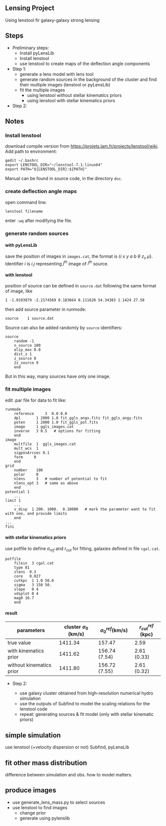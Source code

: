 ## Lensing Project
Using lenstool fir galaxy-galaxy strong lensing

## Steps
- Preliminary steps:
  - Install pyLensLib
  - Install lenstool
  - use lenstool to create maps of the deflection angle components
- Step 1:
  - generate a lens model with lens tool
  - generate random sources in the background of the cluster and find their multiple images (lenstool or pyLensLib)
  - fit the multiple images
    - using lenstool without stellar kinematics priors
    - using lenstool with stellar kinematics priors
- Step 2:

## Notes
### Install lenstool
download compile version from https://projets.lam.fr/projects/lenstool/wiki. Add path to environment:
```
gedit ~/.bashrc
export LENSTOOL_DIR="~/lenstool-7.1-linux64"
export PATH="${LENSTOOL_DIR}:${PATH}"
```
Manual can be found in source code, in the directory `doc`.

### create deflection angle maps
open command line:
```
lenstool filename
```
enter `:wq` after modifying the file. 

### generate random sources
#### with pyLensLib
save the position of images in ```images.cat```, the format is $\{i\ x\ y\ a\ b\ \theta\ z_s\ \mu\}$. Identifier $i$ is $i.j$ representing $j^{th}$ image of $i^{th}$ source.  
#### with lenstool
position of source can be defined in ```source.dat``` following the same format of image, like
```
1 -1.0193879 -2.2174569 0.183664 0.111620 54.34383 1.1424 27.58 
```
then add source parameter in runmode:
```
source    1 source.dat
```
Source can also be added randomly by ```source``` identifiers:
```
source
    random -1
    n_source 100
    elip_max 0.8
    dist_z 1
    z_source 8
    2z_source 9
    end
```
But in this way, many sources have only one image.
### fit multiple images
edit .par file for data to fit like:
```
runmode
    reference     3  0.0 0.0
    dpl       1 2000 1.0 fit_ggls_angx.fits fit_ggls_angy.fits
    poten     1 2000 1.0 fit_ggls_pot.fits 
    image     1 ggls_images.cat
    inverse   3 0.5   # options for fitting
    end
image
    multfile  1  ggls_images.cat
    mult_wcs  1
    sigposArcsec 0.1
    form     0
    end
grid
    number    100
    polar     0
    nlens     3   # number of potential to fit
    nlens_opt 3   # same as above
    end
potential 1
    ...
limit 1
    ...
    v_disp  1 200. 1000.  0.10000   # mark the parameter want to fit with one, and provide limits
    end
...
fini
```
#### with stellar kinematics priors
use potfile to define $\sigma_{ref}$ and $r_{cut}$ for fitting, galaxies defined in file ```cgal.cat```.
```
potfile
	filein	3 cgal.cat
	type 81
	zlens  0.3
	core   0.027
	cutkpc  1 1.0 50.0
	sigma   3 150 50.
	slope 	0 4
	vdsplot 0 4
	mag0 16.7
	end
```

#### result
| parameters | cluster $\sigma_0$ (km/s)  |$\sigma_0^{ref}$(km/s) | $r_{cut}^{ref}$ (kpc) |
| ---------- | --- | --------- | ---------|
| true value | 1411.34 | 157.47 | 2.59 |
| with kinematics prior | 1411.62 | 156.74 (7.54)| 2.61 (0.33)|
| without kinematics prior | 1411.80 | 156.72 (7.55)| 2.61 (0.32)|



- Step 2:

    - use galaxy cluster obtained from high-resolution numerical hydro simulation
    - use the outputs of Subfind to model the scaling relations  for the lenstool code
    - repeat: generating sources & fit model (only with stellar kinematic priors)
  
## simple simulation
use lenstool (+velocity dispersion or not)
Subfind, pyLensLib
## fit other mass distribution

difference between simulation and obs.
how to model matters.


## produce images
- use generate_lens_mass.py to select sources
- use lenstool to find images
  - change prior
  - generate using pylenslib